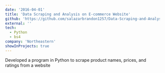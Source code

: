 ```yaml
---
date: '2016-04-01'
title: 'Data Scraping and Analysis on E-commerce Website'
github: 'https://github.com/salazarbrandon1257/Data-Scraping-and-Analysis-'
external: ''
tech:
  - Python
  - bs4
company: 'Northeastern'
showInProjects: true
---
```


Developed a program in Python to scrape product names, prices, and ratings from a website
